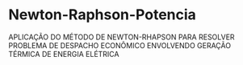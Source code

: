 # Newton-Raphson-Potencia
APLICAÇÃO DO MÉTODO DE NEWTON-RHAPSON PARA RESOLVER PROBLEMA DE DESPACHO  ECONÔMICO ENVOLVENDO GERAÇÃO TÉRMICA DE ENERGIA ELÉTRICA
